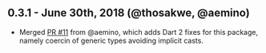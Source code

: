 ## 0.3.1 - June 30th, 2018 (@thosakwe, @aemino)
* Merged [PR #11](https://github.com/mongo-dart/mongo_dart_query/pull/11) from @aemino,
which adds Dart 2 fixes for this package, namely coercin of generic types avoiding implicit casts.